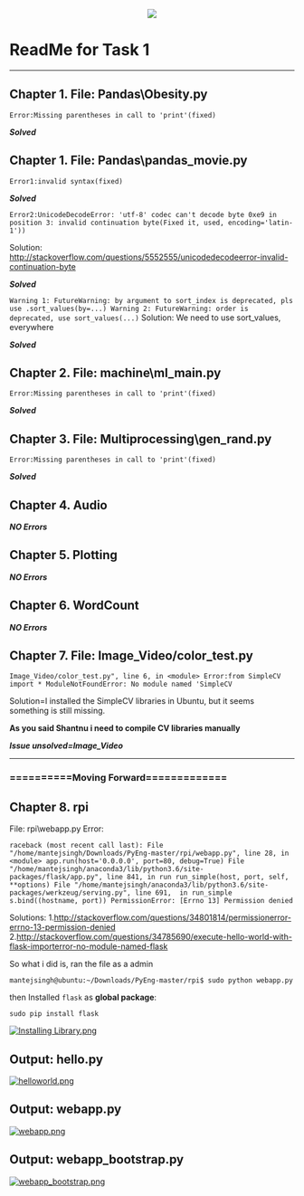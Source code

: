 <p align="center">
  <img src="https://s19.postimg.org/x7tuqvk4z/screenshot_1493330027.png">
</p>

# ReadMe for Task 1
---------------

## Chapter 1. File: Pandas\Obesity.py

`Error:Missing parentheses in call to 'print'(fixed)`

***Solved***

## Chapter 1. File: Pandas\pandas_movie.py

`Error1:invalid syntax(fixed)`

***Solved***


`
Error2:UnicodeDecodeError: 'utf-8' codec can't decode byte 0xe9 in position 3: invalid continuation byte(Fixed it, used, encoding='latin-1'))
`

Solution: http://stackoverflow.com/questions/5552555/unicodedecodeerror-invalid-continuation-byte

***Solved***

`
Warning 1: FutureWarning: by argument to sort_index is deprecated, pls use .sort_values(by=...)
Warning 2: FutureWarning: order is deprecated, use sort_values(...)
`
Solution: We need to use sort_values, everywhere

***Solved***

## Chapter 2. File: machine\ml_main.py

`Error:Missing parentheses in call to 'print'(fixed)`

***Solved***

## Chapter 3. File: Multiprocessing\gen_rand.py

`Error:Missing parentheses in call to 'print'(fixed)`

***Solved***


## Chapter 4. Audio

***NO Errors***


## Chapter 5. Plotting

***NO Errors***


## Chapter 6. WordCount

***NO Errors***


## Chapter 7. File: Image_Video/color_test.py

` Image_Video/color_test.py", line 6, in <module>
Error:from SimpleCV import *
ModuleNotFoundError: No module named 'SimpleCV
`

Solution=I installed the SimpleCV libraries in Ubuntu, but it seems something is still missing.

**As you said Shantnu i need to compile CV libraries manually**


***Issue unsolved=Image_Video***

------

### ==========Moving Forward=============

## Chapter 8. rpi
File: rpi\webapp.py
Error:

`
raceback (most recent call last):
  File "/home/mantejsingh/Downloads/PyEng-master/rpi/webapp.py", line 28, in <module>
    app.run(host='0.0.0.0', port=80, debug=True)
  File "/home/mantejsingh/anaconda3/lib/python3.6/site-packages/flask/app.py", line 841, in run
    run_simple(host, port, self, **options)
  File "/home/mantejsingh/anaconda3/lib/python3.6/site-packages/werkzeug/serving.py", line 691, 
in run_simple s.bind((hostname, port)) PermissionError: [Errno 13] Permission denied
`

Solutions:
1.http://stackoverflow.com/questions/34801814/permissionerror-errno-13-permission-denied
2.http://stackoverflow.com/questions/34785690/execute-hello-world-with-flask-importerror-no-module-named-flask


So what i did is, ran the file as a admin

`mantejsingh@ubuntu:~/Downloads/PyEng-master/rpi$ sudo python webapp.py`

then
Installed `flask` as **global package**:

`sudo pip install flask
`

[![Installing Library.png](https://s19.postimg.org/lysp6dneb/Installing_Library.png)](https://postimg.org/image/gndslo1bj/)

## Output: hello.py
[![helloworld.png](https://s19.postimg.org/euavxcg4z/helloworld.png)](https://postimg.org/image/xmmr0xcj3/)

## Output: webapp.py
[![webapp.png](https://s19.postimg.org/9lkgd7n3n/webapp.png)](https://postimg.org/image/sqnpmz1rj/)

## Output: webapp_bootstrap.py
[![webapp_bootstrap.png](https://s19.postimg.org/u6z8544oj/webapp_bootstrap.png)](https://postimg.org/image/nta51uzsf/)
